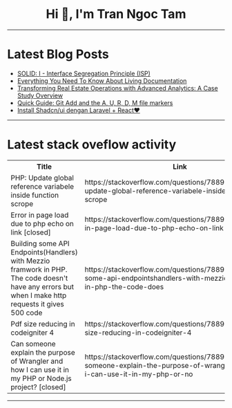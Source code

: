 <h1 align="center">Hi 👋, I'm Tran Ngoc Tam</h1>

---

# Latest Blog Posts 
<!-- BLOG-POST-LIST:START -->
- [SOLID: I - Interface Segregation Principle &lpar;ISP&rpar;](https://dev.to/paulocappa/solid-i-interface-segregation-principle-isp-385f)
- [Everything You Need To Know About Living Documentation](https://dev.to/dumebii/everything-you-need-to-know-about-living-documentation-130j)
- [Transforming Real Estate Operations with Advanced Analytics: A Case Study Overview](https://dev.to/pangaea_x/transforming-real-estate-operations-with-advanced-analytics-a-case-study-overview-1c7)
- [Quick Guide: Git Add and the A, U, R, D, M file markers](https://dev.to/bridget_amana/quick-guide-git-add-and-the-a-u-r-d-m-file-markers-172)
- [Install Shadcn/ui dengan Laravel + React❤️](https://dev.to/ustamirazib/install-shadcnui-dengan-laravel-react-477h)
<!-- BLOG-POST-LIST:END -->

---

# Latest stack oveflow activity
<table>
  <tr><th>Title</th><th>Link</th></tr>
  <!-- STACKOVERFLOW:START --><tr><td>PHP: Update global reference variabele inside function scrope</td><td>https://stackoverflow.com/questions/78895954/php-update-global-reference-variabele-inside-function-scrope</td></tr><tr><td>Error in page load due to php echo on link [closed]</td><td>https://stackoverflow.com/questions/78895914/error-in-page-load-due-to-php-echo-on-link</td></tr><tr><td>Building some API Endpoints&lpar;Handlers&rpar; with Mezzio framwork in PHP. The code doesn&#39;t have any errors but when I make http requests it gives 500 code</td><td>https://stackoverflow.com/questions/78895734/building-some-api-endpointshandlers-with-mezzio-framwork-in-php-the-code-does</td></tr><tr><td>Pdf size reducing in codeigniter 4</td><td>https://stackoverflow.com/questions/78895601/pdf-size-reducing-in-codeigniter-4</td></tr><tr><td>Can someone explain the purpose of Wrangler and how I can use it in my PHP or Node.js project? [closed]</td><td>https://stackoverflow.com/questions/78895292/can-someone-explain-the-purpose-of-wrangler-and-how-i-can-use-it-in-my-php-or-no</td></tr><!-- STACKOVERFLOW:END -->
</table>

---


